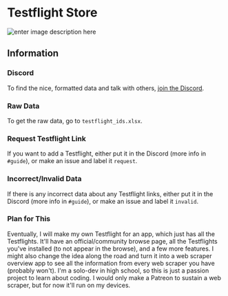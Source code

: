 ﻿# Testflight Store
![enter image description here](https://developer.apple.com/testflight/images/lockup-ipad-iphone-testflight_2x.png)
## Information
### Discord
To find the nice, formatted data and talk with others, [join the Discord](https://discord.gg/zJdYgrRdNm).

### Raw Data
To get the raw data, go to `testflight_ids.xlsx`.

### Request Testflight Link
If you want to add a Testflight, either put it in the Discord (more info in `#guide`), or make an issue and label it `request`.

### Incorrect/Invalid Data
If there is any incorrect data about any Testflight links, either put it in the Discord (more info in `#guide`), or make an issue and label it `invalid`.

### Plan for This
Eventually, I will make my own Testflight for an app, which just has all the Testflights. It'll have an official/community browse page, all the Testflights you've installed (to not appear in the browse), and a few more features. I might also change the idea along the road and turn it into a web scraper overview app to see all the information from every web scraper you have (probably won't). I'm a solo-dev in high school, so this is just a passion project to learn about coding. I would only make a Patreon to sustain a web scraper, but for now it'll run on my devices.
